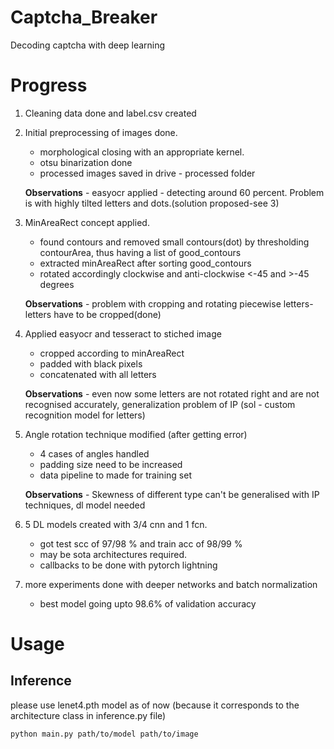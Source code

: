 # Captcha_Breaker

Decoding captcha with deep learning

# Progress

1. Cleaning data done and label.csv created
2. Initial preprocessing of images done.
    - morphological closing with an appropriate kernel.
    - otsu binarization done
    - processed images saved in drive - processed folder

    **Observations**
        - easyocr applied - detecting around 60 percent. Problem is with highly tilted letters and dots.(solution proposed-see 3)

3. MinAreaRect concept applied.
    - found contours and removed small contours(dot) by thresholding contourArea, thus having a list of good_contours
    - extracted minAreaRect after sorting good_contours
    - rotated accordingly clockwise and anti-clockwise <-45 and >-45 degrees
    
    **Observations**
        - problem with cropping and rotating piecewise letters- letters have to be cropped(done)
4. Applied easyocr and tesseract to stiched image
	- cropped according to minAreaRect
	- padded with black pixels
	- concatenated with all letters
	
	**Observations**
		- even now some letters are not rotated right and are not recognised accurately, generalization problem of IP (sol - custom recognition model for letters)
	
5. Angle rotation technique modified (after getting error)
	- 4 cases of angles handled
	- padding size need to be increased
	- data pipeline to made for training set
	
	**Observations**
		- Skewness of different type can't be generalised with IP techniques, dl model needed
		
        
6. 5 DL models created with 3/4 cnn and 1 fcn. 
	- got test scc of 97/98 % and train acc of 98/99 %
	- may be sota architectures required.
	- callbacks to be done with pytorch lightning

7. more experiments done with deeper networks and batch normalization
	- best model going upto 98.6% of validation accuracy
	
	
# Usage

## Inference
please use lenet4.pth model as of now (because it corresponds to the architecture class in inference.py file)

```
python main.py path/to/model path/to/image
```

